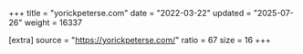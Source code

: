 +++
title = "yorickpeterse.com"
date = "2022-03-22"
updated = "2025-07-26"
weight = 16337

[extra]
source = "https://yorickpeterse.com/"
ratio = 67
size = 16
+++
